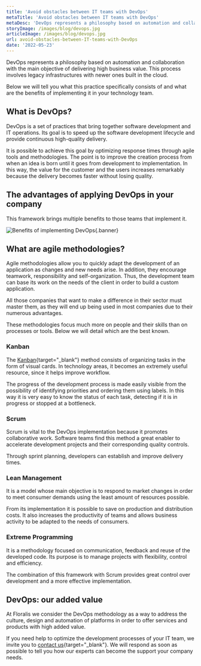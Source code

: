 ```yaml
---
title: 'Avoid obstacles between IT teams with DevOps'
metaTitle: 'Avoid obstacles between IT teams with DevOps'
metaDesc: 'DevOps represents a philosophy based on automation and collaboration with the main objective of delivering high business value. This process involves legacy infrastructures with newer ones built in the cloud.'
storyImage: /images/blog/devops.jpg
articleImage: /images/blog/devops.jpg
url: avoid-obstacles-between-IT-teams-with-DevOps
date: '2022-05-23'
---
```


DevOps represents a philosophy based on automation and collaboration with the main objective of delivering high business value. This process involves legacy infrastructures with newer ones built in the cloud.

Below we will tell you what this practice specifically consists of and what are the benefits of implementing it in your technology team.

## What is DevOps?

DevOps is a set of practices that bring together software development and IT operations. Its goal is to speed up the software development lifecycle and provide continuous high-quality delivery.

It is possible to achieve this goal by optimizing response times through agile tools and methodologies. The point is to improve the creation process from when an idea is born until it goes from development to implementation. In this way, the value for the customer and the users increases remarkably because the delivery becomes faster without losing quality.

## The advantages of applying DevOps in your company

This framework brings multiple benefits to those teams that implement it.

![Benefits of implementing DevOps](/images/blog/devops-banner.png){.banner}

## What are agile methodologies?

Agile methodologies allow you to quickly adapt the development of an application as changes and new needs arise. In addition, they encourage teamwork, responsibility and self-organization. Thus, the development team can base its work on the needs of the client in order to build a custom application.

All those companies that want to make a difference in their sector must master them, as they will end up being used in most companies due to their numerous advantages.

These methodologies focus much more on people and their skills than on processes or tools. Below we will detail which are the best known.

### Kanban

The [Kanban](https://www.wrike.com/kanban-guide/what-is-kanban/){target="_blank"} method consists of organizing tasks in the form of visual cards. In technology areas, it becomes an extremely useful resource, since it helps improve workflow.

The progress of the development process is made easily visible from the possibility of identifying priorities and ordering them using labels. In this way it is very easy to know the status of each task, detecting if it is in progress or stopped at a bottleneck.

### Scrum

Scrum is vital to the DevOps implementation because it promotes collaborative work. Software teams find this method a great enabler to accelerate development projects and their corresponding quality controls.

Through sprint planning, developers can establish and improve delivery times.

### Lean Management

It is a model whose main objective is to respond to market changes in order to meet consumer demands using the least amount of resources possible.

From its implementation it is possible to save on production and distribution costs. It also increases the productivity of teams and allows business activity to be adapted to the needs of consumers.

### Extreme Programming

It is a methodology focused on communication, feedback and reuse of the developed code. Its purpose is to manage projects with flexibility, control and efficiency.

The combination of this framework with Scrum provides great control over development and a more effective implementation.

## DevOps: our added value

At Floralis we consider the DevOps methodology as a way to address the culture, design and automation of platforms in order to offer services and products with high added value.

If you need help to optimize the development processes of your IT team, we invite you to [contact us](https://floralisgenerica.com/){target="_blank"}. We will respond as soon as possible to tell you how our experts can become the support your company needs.
